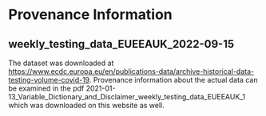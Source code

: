 # Provenance Information

## weekly_testing_data_EUEEAUK_2022-09-15
The dataset was downloaded at https://www.ecdc.europa.eu/en/publications-data/archive-historical-data-testing-volume-covid-19. 
Provenance information about the actual data can be examined in the pdf 2021-01-13_Variable_Dictionary_and_Disclaimer_weekly_testing_data_EUEEAUK_1 which was downloaded on this website as well. 